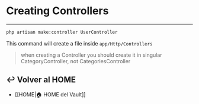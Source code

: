 # Creating Controllers
---

```sh
php artisan make:controller UserController
```
This command will create a file inside `app/Http/Controllers`

> when creating a Controller you should create it in singular CategoryController, not CategoriesController


## ↩️ Volver al HOME
- [[HOME|🏠 HOME del Vault]]